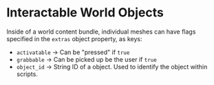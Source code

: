 # Interactable World Objects

Inside of a world content bundle, individual meshes can have flags specified in the `extras` object property, as keys:

- `activatable` -> Can be "pressed" if `true`
- `grabbable` -> Can be picked up be the user if `true`
- `object_id` -> String ID of a object. Used to identify the object within scripts.
